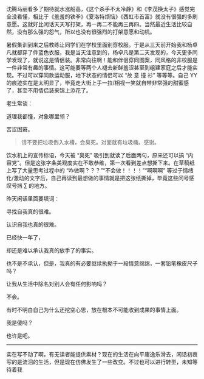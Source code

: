 沈腾马丽看多了期待就水涨船高，《这个杀手不太冷静》和《李茂换太子》感觉完全没看懂，相比于《羞羞的铁拳》《夏洛特烦恼》《西虹市首富》就没有很强的多刷意愿。这就好比闲话天天写打架，再一再二不能再三再四。当然最近生活比较自然，没有那么强的怨气，所以也没有很强烈的打架意愿和动机。

暑假集训到来之后教练让同学们在学校里面别穿校服。于是从三天前开始我和杨卓凡就都穿了件蓝色衣服，我是当天注意到的，杨卓凡是第二天发现的，今天更多同学发现了，就说这是情侣装。非常向往啊！能和伴侣穿同图案，同风格的非校服是一件非常有趣的事情。这可能要等两个人褪去新鲜羞涩甚至到组建家庭之后才能实现。不过可以穿同款运动服，地下状态的情侣可以 “故 意 撞 衫” 等等等。自己 YY 的痕迹实在是太明显了，毕竟走大街上手一拉/相视一笑就自带非常强的甜蜜感了，甚至不用情侣装来锦上添花了。

老生常谈：

道理我都懂，对象哪里领？

苦涩困窘。

> 请不要把垃圾倒入水槽，会臭死。对面就有垃圾桶。感谢。

饮水机上的宣传标语，今天被 “臭死” 吸引到就读了后面两句，原来还可以搞 “内容党”。但是这张字条美观度实在不敢恭维，第一次看到差点想撕下来。在草稿纸上写了大量思考过程中的 “咋做啊？？？”“不会做！！！！”“啊啊啊” 等过于情绪化/激动的文字后，自己再读到最想做的事情就是把这张纸撕掉，毕竟这些问号感叹号挡 $\sum$ 的地方。

昨天闲话里面要填词：

寻找自我真的很难。

认识自我也真的很难。

已经快一年了，

却还是难以承认我真的放手了的事实。

也不是不承认，但是，我真的有必要继续执拗于一段情意绵绵，一套铅笔橡皮尺子吗？

让我从生活中除名对别人会有任何影响吗？

不会。

有时不明白自己为什么还挖空心思，放在根本不可能收到成果的事情上面。

我是傻吗？

也许是吧。

----

实在写不动了啊，有无读者能提供素材？现在的生活在向平庸逸乐滑去，闲话初衷写的是流泪的生活，但是现在仿佛发生了一些改变。不过也可以进行转型，未知等待着我